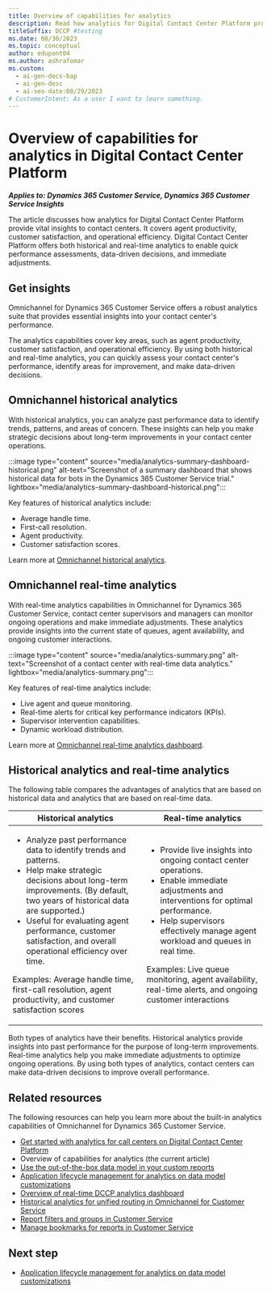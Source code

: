 ```yaml
---
title: Overview of capabilities for analytics
description: Read how analytics for Digital Contact Center Platform provide vital insights. Make data-driven decisions based on historical and real-time analytics.
titleSuffix: DCCP #testing
ms.date: 08/30/2023
ms.topic: conceptual
author: edupont04
ms.author: ashrafomar
ms.custom:
  - ai-gen-docs-bap
  - ai-gen-desc
  - ai-seo-date:08/29/2023
# CustomerIntent: As a user I want to learn something.
---
```


# Overview of capabilities for analytics in Digital Contact Center Platform

***Applies to: Dynamics 365 Customer Service, Dynamics 365 Customer Service Insights***

The article discusses how analytics for Digital Contact Center Platform provide vital insights to contact centers. It covers agent productivity, customer satisfaction, and operational efficiency. Digital Contact Center Platform offers both historical and real-time analytics to enable quick performance assessments, data-driven decisions, and immediate adjustments.

## Get insights

Omnichannel for Dynamics 365 Customer Service offers a robust analytics suite that provides essential insights into your contact center's performance.

The analytics capabilities cover key areas, such as agent productivity, customer satisfaction, and operational efficiency. By using both historical and real-time analytics, you can quickly assess your contact center's performance, identify areas for improvement, and make data-driven decisions.

## Omnichannel historical analytics

With historical analytics, you can analyze past performance data to identify trends, patterns, and areas of concern. These insights can help you make strategic decisions about long-term improvements in your contact center operations.

:::image type="content" source="media/analytics-summary-dashboard-historical.png" alt-text="Screenshot of a summary dashboard that shows historical data for bots in the Dynamics 365 Customer Service trial." lightbox="media/analytics-summary-dashboard-historical.png":::

Key features of historical analytics include:

- Average handle time​.
- First-call resolution​.
- Agent productivity​.
- Customer satisfaction scores.

Learn more at [Omnichannel historical analytics](/dynamics365/customer-service/oc-historical-analytics-reports?tabs=customerserviceadmincenter).

## Omnichannel real-time analytics

With real-time analytics capabilities in Omnichannel for Dynamics 365 Customer Service, contact center supervisors and managers can monitor ongoing operations and make immediate adjustments. These analytics provide insights into the current state of queues, agent availability, and ongoing customer interactions.

:::image type="content" source="media/analytics-summary.png" alt-text="Screenshot of a contact center with real-time data analytics." lightbox="media/analytics-summary.png":::

Key features of real-time analytics include:

- Live agent and queue monitoring.
- Real-time alerts for critical key performance indicators (KPIs).
- Supervisor intervention capabilities.
- Dynamic workload distribution.

Learn more at [Omnichannel real-time analytics dashboard](/dynamics365/customer-service/intro-realtime-analytics-dashboard).

## Historical analytics and real-time analytics

The following table compares the advantages of analytics that are based on historical data and analytics that are based on real-time data.

| Historical analytics | Real-time analytics |
|---|---|
| <ul><li>Analyze past performance data to identify trends and patterns.</li><li>Help make strategic decisions about long-term improvements. (By default, two years of historical data are supported.)</li><li>Useful for evaluating agent performance, customer satisfaction, and overall operational efficiency over time.</li></ul><p>Examples: Average handle time, first-call resolution, agent productivity, and customer satisfaction scores</p> | <ul><li>Provide live insights into ongoing contact center operations.</li><li>Enable immediate adjustments and interventions for optimal performance.</li><li>Help supervisors effectively manage agent workload and queues in real time.</li></ul><p>Examples: Live queue monitoring, agent availability, real-time alerts, and ongoing customer interactions</p> |

Both types of analytics have their benefits. Historical analytics provide insights into past performance for the purpose of long-term improvements. Real-time analytics help you make immediate adjustments to optimize ongoing operations. By using both types of analytics, contact centers can make data-driven decisions to improve overall performance.

## Related resources

The following resources can help you learn more about the built-in analytics capabilities of Omnichannel for Dynamics 365 Customer Service.

- [Get started with analytics for call centers on Digital Contact Center Platform](analytics-get-started.md)
- Overview of capabilities for analytics (the current article)
- [Use the out-of-the-box data model in your custom reports](/dynamics365/customer-service/use-datamodel)
- [Application lifecycle management for analytics on data model customizations](analytics-alm-custom-reports.md)
- [Overview of real-time DCCP analytics dashboard](/dynamics365/customer-service/intro-realtime-analytics-dashboard)
- [Historical analytics for unified routing in Omnichannel for Customer Service](/dynamics365/customer-service/oc-historical-analytics-unified-routing)
- [Report filters and groups in Customer Service](/dynamics365/customer-service/report-filters-groups)
- [Manage bookmarks for reports in Customer Service](/dynamics365/customer-service/manage-bookmarks)

## Next step

- [Application lifecycle management for analytics on data model customizations](analytics-alm-custom-reports.md)

<!--## Tags

*Industries:* Services (70-89)

*Stakeholders* Customer services, IT, Operations, Project Management, Service operations

*Products:* Dynamics 365 Customer Service, Dynamics 365 Customer Service Insights-->

